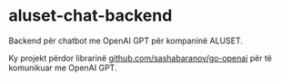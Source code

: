 # aluset-chat-backend

Backend për chatbot me OpenAI GPT për kompaninë ALUSET.

Ky projekt përdor librarinë [github.com/sashabaranov/go-openai](https://github.com/sashabaranov/go-openai) për të komunikuar me OpenAI GPT.
